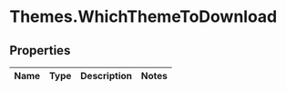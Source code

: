 # Themes.WhichThemeToDownload

## Properties
Name | Type | Description | Notes
------------ | ------------- | ------------- | -------------
